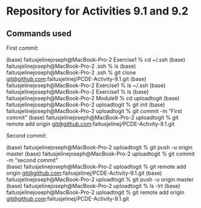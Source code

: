 # Repository for Activities 9.1 and 9.2


## Commands used

First commit:

(base) faitusjelinejoseph@MacBook-Pro-2 Exercise1 % cd ~/.ssh
(base) faitusjelinejoseph@MacBook-Pro-2 .ssh % ls
(base) faitusjelinejoseph@MacBook-Pro-2 .ssh % git clone git@github.com:faitusjelinej/PCDE-Activity-9.1.git
(base) faitusjelinejoseph@MacBook-Pro-2 Exercise1 % ls ~/.ssh
(base) faitusjelinejoseph@MacBook-Pro-2 Exercise1 % ls
(base) faitusjelinejoseph@MacBook-Pro-2 Module9 % cd uploadtogit 
(base) faitusjelinejoseph@MacBook-Pro-2 uploadtogit % git init
(base) faitusjelinejoseph@MacBook-Pro-2 uploadtogit % git commit -m "First commit"
(base) faitusjelinejoseph@MacBook-Pro-2 uploadtogit % git remote add origin git@github.com:faitusjelinej/PCDE-Activity-9.1.git

 Second commit:
  
(base) faitusjelinejoseph@MacBook-Pro-2 uploadtogit % git push -u origin master
(base) faitusjelinejoseph@MacBook-Pro-2 uploadtogit % git commit -m "second commit"                                           
(base) faitusjelinejoseph@MacBook-Pro-2 uploadtogit % git remote add origin git@github.com:faitusjelinej/PCDE-Activity-9.1.git
(base) faitusjelinejoseph@MacBook-Pro-2 uploadtogit % git push -u origin master                                               
(base) faitusjelinejoseph@MacBook-Pro-2 uploadtogit % ls -lrt
(base) faitusjelinejoseph@MacBook-Pro-2 uploadtogit % git remote add origin git@github.com:faitusjelinej/PCDE-Activity-9.1.git
  
  
  
